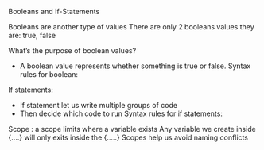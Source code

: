 Booleans and If-Statements 

Booleans are another type of values
There are only 2 booleans values they are: true, false

What’s the purpose of boolean values?
* A boolean value represents whether something is true or false. 
Syntax rules for boolean:

If statements:
* If statement let us write multiple groups of code
* Then decide which code to run
Syntax rules for if statements:

Scope : a scope limits where a variable exists 
Any variable we create inside {….} will only exits inside the {…..}
Scopes help us avoid naming conflicts
